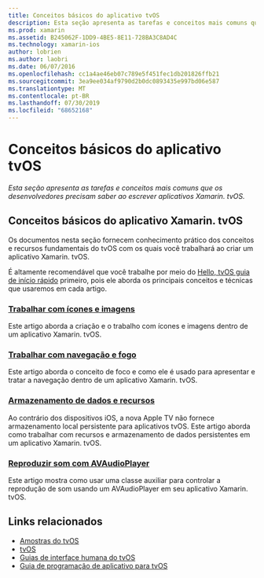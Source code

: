 ```yaml
---
title: Conceitos básicos do aplicativo tvOS
description: Esta seção apresenta as tarefas e conceitos mais comuns que os desenvolvedores precisam saber ao escrever aplicativos Xamarin. tvOS.
ms.prod: xamarin
ms.assetid: B245062F-1DD9-4BE5-8E11-728BA3C8AD4C
ms.technology: xamarin-ios
author: lobrien
ms.author: laobri
ms.date: 06/07/2016
ms.openlocfilehash: cc1a4ae46eb07c789e5f451fec1db201826ffb21
ms.sourcegitcommit: 3ea9ee034af9790d2b0dc0893435e997bd06e587
ms.translationtype: MT
ms.contentlocale: pt-BR
ms.lasthandoff: 07/30/2019
ms.locfileid: "68652168"
---
```

# <a name="tvos-application-fundamentals"></a>Conceitos básicos do aplicativo tvOS

_Esta seção apresenta as tarefas e conceitos mais comuns que os desenvolvedores precisam saber ao escrever aplicativos Xamarin. tvOS._

<a name="Xamarin.tvOS-Application-Fundamentals" />

## <a name="xamarintvos-application-fundamentals"></a>Conceitos básicos do aplicativo Xamarin. tvOS

Os documentos nesta seção fornecem conhecimento prático dos conceitos e recursos fundamentais do tvOS com os quais você trabalhará ao criar um aplicativo Xamarin. tvOS.

É altamente recomendável que você trabalhe por meio do [Hello, tvOS guia de início rápido](~/ios/tvos/get-started/hello-tvos.md) primeiro, pois ele aborda os principais conceitos e técnicas que usaremos em cada artigo.

<a name="Working-with-Icons-and-Images" />

### <a name="working-with-icons-and-imagesiostvosapp-fundamentalsicons-imagesmd"></a>[Trabalhar com ícones e imagens](~/ios/tvos/app-fundamentals/icons-images.md)

Este artigo aborda a criação e o trabalho com ícones e imagens dentro de um aplicativo Xamarin. tvOS.

<a name="Working-with-Navigation-and-Focus" />

### <a name="working-with-navigation-and-focusiostvosapp-fundamentalsnavigation-focusmd"></a>[Trabalhar com navegação e fogo](~/ios/tvos/app-fundamentals/navigation-focus.md)

Este artigo aborda o conceito de foco e como ele é usado para apresentar e tratar a navegação dentro de um aplicativo Xamarin. tvOS.

<a name="Resources-and-Data-Storage" />

### <a name="resources-and-data-storageiostvosapp-fundamentalsresources-data-storagemd"></a>[Armazenamento de dados e recursos](~/ios/tvos/app-fundamentals/resources-data-storage.md)

Ao contrário dos dispositivos iOS, a nova Apple TV não fornece armazenamento local persistente para aplicativos tvOS. Este artigo aborda como trabalhar com recursos e armazenamento de dados persistentes em um aplicativo Xamarin. tvOS.

<a name="Playing-Sound-with-AVAudioPlayer" />

### <a name="playing-sound-with-avaudioplayeriostvosapp-fundamentalssoundsmd"></a>[Reproduzir som com AVAudioPlayer](~/ios/tvos/app-fundamentals/sounds.md)

Este artigo mostra como usar uma classe auxiliar para controlar a reprodução de som usando um AVAudioPlayer em seu aplicativo Xamarin. tvOS.

## <a name="related-links"></a>Links relacionados

- [Amostras do tvOS](https://docs.microsoft.com/samples/browse/?products=xamarin&term=Xamarin.iOS+tvOS)
- [tvOS](https://developer.apple.com/tvos/)
- [Guias de interface humana do tvOS](https://developer.apple.com/tvos/human-interface-guidelines/)
- [Guia de programação de aplicativo para tvOS](https://developer.apple.com/library/prerelease/tvos/documentation/General/Conceptual/AppleTV_PG/)
